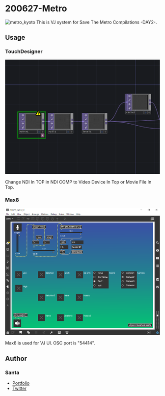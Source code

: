 # 200627-Metro
![metro_kyoto](img/metro_kyoto.gif)
This is VJ system for Save The Metro Compilations -DAY2-.

## Usage
### TouchDesigner
![MaxUI](img/NDI.png)

Change NDI In TOP in NDI COMP to Video Device In Top or Movie File In Top.

### Max8
![MaxUI](img/MaxUI.png)

Max8 is used for VJ UI. OSC port is "54414".

## Author
### Santa
- [Portfolio](https://santa-sukitoku.netlify.app/)
- [Twitter](https://twitter.com/santa_sukitoku)